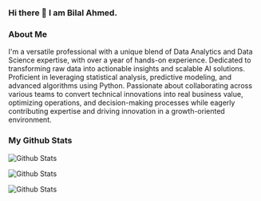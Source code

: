 ### Hi there 👋 I am Bilal Ahmed.

### About Me
I'm a versatile professional with a unique blend of Data Analytics and Data Science
expertise, with over a year of hands-on experience. Dedicated to transforming raw data into actionable
insights and scalable AI solutions. Proficient in leveraging statistical analysis, predictive modeling,
and advanced algorithms using Python. Passionate about collaborating across various teams to convert
technical innovations into real business value, optimizing operations, and decision-making processes while
eagerly contributing expertise and driving innovation in a growth-oriented environment.


### My Github Stats

![Github Stats](https://github-readme-stats.vercel.app/api?username=Lazygeniusbilal)

![Github Stats](https://github-readme-streak-stats.herokuapp.com/?user=Lazygeniusbilal)

![Github Stats](https://github-readme-stats.vercel.app/api/top-langs/?username=Lazygeniusbilal)

<!--
**Lazygeniusbilal/Lazygeniusbilal** is a ✨ _special_ ✨ repository because its `README.md` (this file) appears on your GitHub profile.

Here are some ideas to get you started:

- 🔭 I’m currently working on ...
- 🌱 I’m currently learning ...
- 👯 I’m looking to collaborate on ...
- 🤔 I’m looking for help with ...
- 💬 Ask me about ...
- 📫 How to reach me: ...
- 😄 Pronouns: ...
- ⚡ Fun fact: ...
-->
